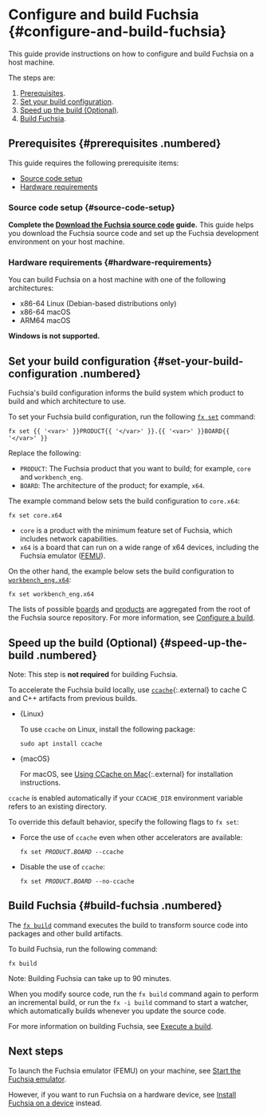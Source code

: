 # Configure and build Fuchsia {#configure-and-build-fuchsia}

This guide provide instructions on how to configure and build Fuchsia
on a host machine.

The steps are:

1. [Prerequisites](#prerequisites).
1. [Set your build configuration](#set-your-build-configuration).
1. [Speed up the build (Optional)](#speed-up-the-build).
1. [Build Fuchsia](#build-fuchsia).

## Prerequisites {#prerequisites .numbered}

This guide requires the following prerequisite items:

* [Source code setup](#source-code-setup)
* [Hardware requirements](#hardware-requirements)

### Source code setup {#source-code-setup}

**Complete the [Download the Fuchsia source code][get-fuchsia-source] guide.**
This guide helps you download the Fuchsia source code and set up the Fuchsia
development environment on your host machine.

### Hardware requirements {#hardware-requirements}

You can build Fuchsia on a host machine with one of the following
architectures:

- x86-64 Linux (Debian-based distributions only)
- x86-64 macOS
- ARM64 macOS

**Windows is not supported.**

## Set your build configuration {#set-your-build-configuration .numbered}

Fuchsia's build configuration informs the build system which product to
build and which architecture to use.

To set your Fuchsia build configuration, run the following
[`fx set`][fx-set-reference] command:

```posix-terminal
fx set {{ '<var>' }}PRODUCT{{ '</var>' }}.{{ '<var>' }}BOARD{{ '</var>' }}
```

Replace the following:

* `PRODUCT`: The Fuchsia product that you want to build; for example, `core` and
  `workbench_eng`.
* `BOARD`: The architecture of the product; for example, `x64`.

The example command below sets the build configuration to `core.x64`:

```posix-terminal
fx set core.x64
```

  * `core` is a product with the minimum feature set of Fuchsia, which includes
    network capabilities.
  * `x64` is a board that can run on a wide range of x64 devices, including the
    Fuchsia emulator ([FEMU][femu]).

On the other hand, the example below sets the build configuration to
[`workbench_eng.x64`][build-workbench]:

```posix-terminal
fx set workbench_eng.x64
```

The lists of possible [boards][boards] and [products][products] are aggregated
from the root of the Fuchsia source repository. For more information, see
[Configure a build][configure-a-build].

## Speed up the build (Optional) {#speed-up-the-build .numbered}

Note: This step is **not required** for building Fuchsia.

To accelerate the Fuchsia build locally, use [`ccache`][ccache]{:.external}
to cache C and C++ artifacts from previous builds.

* {Linux}

  To use `ccache` on Linux, install the following package:

  ```posix-terminal
  sudo apt install ccache
  ```
* {macOS}

  For macOS, see
  [Using CCache on Mac](https://chromium.googlesource.com/chromium/src.git/+/HEAD/docs/ccache_mac.md){:.external}
  for installation instructions.

`ccache` is enabled automatically if your `CCACHE_DIR` environment variable
refers to an existing directory.

To override this default behavior, specify the following flags to `fx set`:

*   Force the use of `ccache` even when other accelerators are available:

    <pre class="prettyprint">
    <code class="devsite-terminal">fx set <var>PRODUCT</var>.<var>BOARD</var> --ccache</code>
    </pre>

*   Disable the use of `ccache`:

    <pre class="prettyprint">
    <code class="devsite-terminal">fx set <var>PRODUCT</var>.<var>BOARD</var> --no-ccache</code>
    </pre>

## Build Fuchsia {#build-fuchsia .numbered}

The [`fx build`][fx-build-reference] command executes the build to transform
source code into packages and other build artifacts.

To build Fuchsia, run the following command:

```posix-terminal
fx build
```

Note: Building Fuchsia can take up to 90 minutes.

When you modify source code, run the `fx build` command again to perform an
incremental build, or run the `fx -i build` command to start a watcher, which
automatically builds whenever you update the source code.

For more information on building Fuchsia,
see [Execute a build](/docs/development/build/fx.md#execute-a-build).

## Next steps

To launch the Fuchsia emulator (FEMU) on your machine, see
[Start the Fuchsia emulator](/docs/get-started/set_up_femu.md).

However, if you want to run Fuchsia on a hardware device, see
[Install Fuchsia on a device](/docs/development/hardware/README.md) instead.

<!-- Reference links -->

[get-fuchsia-source]:/docs/get-started/get_fuchsia_source.md
[build-workbench]: /docs/development/build/build_workbench.md
[fx-set-reference]: https://fuchsia.dev/reference/tools/fx/cmd/set
[fx-build-reference]: https://fuchsia.dev/reference/tools/fx/cmd/build
[femu]: /docs/get-started/set_up_femu.md
[boards]: https://fuchsia.googlesource.com/fuchsia/+/refs/heads/main/boards/
[products]: https://fuchsia.googlesource.com/fuchsia/+/refs/heads/main/products/
[configure-a-build]: /docs/development/build/fx.md#configure-a-build
[ccache]: https://ccache.dev/
